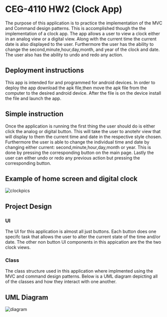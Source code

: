 # CEG-4110 HW2 (Clock App)
The purpose of this application is to practice the implementation of the MVC and Command design patterns. This is accomplished though the the implementation of a clock app. The app allows a user to view a clock either in an analog view or a digital view. Along with the current time the current date is also displayed to the user. Furthermore the user has the ability to change the second,minute,hour,day,month, and year of the clock and date. The user also has the ability to undo and redo any action. 

## Deployment instructions
This app is intended for and programmed for android devices. In order to deploy the app download the apk file,then move the apk file from the computer to the desired android device. After the file is on the device install the file and launch the app.

## Simple instruction
Once the application is running the first thing the user should do is either click the analog or digital button. This will take the user to anotehr view that will display to them the current time and date in the respective style chosen. Furthermore the user is able to change the individual time and date by changing either current: second,minute,hour,day,month or year. This is done by pressing the corresponding button on the main page. Lastly the user can either undo or redo any previous action but pressing the corresponding button.

## Example of home screen and digital clock
![clockpics](https://user-images.githubusercontent.com/14102119/46897870-4892fc80-ce53-11e8-8bbd-16064eb3cbc6.png)


## Project Design
### UI
The UI for this application is almost all just buttons. Each button does one specifc task that allows the user to alter the current state of the time and/or date. The other non button UI components in this appication are the the two clock views. 
### Class
The class structure used in this application where implmented using the MVC and command design patterns. Below is a UML diagram depicting all of the classes and how they interact with one another.
## UML Diagram 
![diagram](https://user-images.githubusercontent.com/14102119/46896202-f3062200-ce49-11e8-9d87-bacaa84d5131.jpg)
